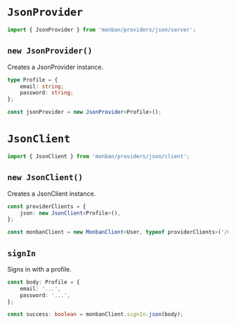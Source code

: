 # `JsonProvider`

```typescript
import { JsonProvider } from 'monban/providers/json/server';
```

## `new JsonProvider()`

Creates a JsonProvider instance.

```typescript
type Profile = {
    email: string;
    password: string;
};

const jsonProvider = new JsonProvider<Profile>();
```

# `JsonClient`

```typescript
import { JsonClient } from 'monban/providers/json/client';
```

## `new JsonClient()`

Creates a JsonClient instance.

```typescript
const providerClients = {
    json: new JsonClient<Profile>(),
};

const monbanClient = new MonbanClient<User, typeof providerClients>('/monban', providerClients);
```

## `signIn`

Signs in with a profile.

```typescript
const body: Profile = {
    email: '...',
    password: '...',
};

const success: boolean = monbanClient.signIn.json(body);
```
